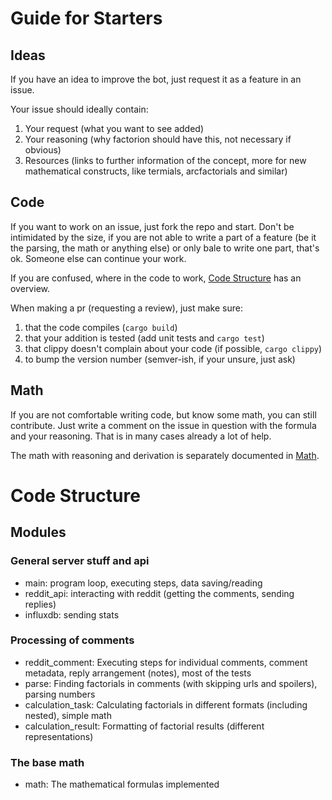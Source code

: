 # Guide for Starters
## Ideas
If you have an idea to improve the bot, just request it as a feature in an issue.

Your issue should ideally contain:
1. Your request (what you want to see added)
2. Your reasoning (why factorion should have this, not necessary if obvious)
3. Resources (links to further information of the concept, more for new mathematical constructs, like termials, arcfactorials and similar)
## Code
If you want to work on an issue, just fork the repo and start.
Don't be intimidated by the size, if you are not able to write a part of a feature (be it the parsing, the math or anything else) or only bale to write one part, that's ok.
Someone else can continue your work.

If you are confused, where in the code to work, [Code Structure](#code-structure) has an overview.

When making a pr (requesting a review), just make sure:
1. that the code compiles (`cargo build`)
2. that your addition is tested (add unit tests and `cargo test`)
3. that clippy doesn't complain about your code (if possible, `cargo clippy`)
4. to bump the version number (semver-ish, if your unsure, just ask)
## Math
If you are not comfortable writing code, but know some math, you can still contribute.
Just write a comment on the issue in question with the formula and your reasoning.
That is in many cases already a lot of help.

The math with reasoning and derivation is separately documented in [Math](MATH.md).
# Code Structure
## Modules
### General server stuff and api
- main: program loop, executing steps, data saving/reading
- reddit_api: interacting with reddit (getting the comments, sending replies)
- influxdb: sending stats
### Processing of comments
- reddit_comment: Executing steps for individual comments, comment metadata, reply arrangement (notes), most of the tests
- parse: Finding factorials in comments (with skipping urls and spoilers), parsing numbers
- calculation_task: Calculating factorials in different formats (including nested), simple math
- calculation_result: Formatting of factorial results (different representations)
### The base math
- math: The mathematical formulas implemented
